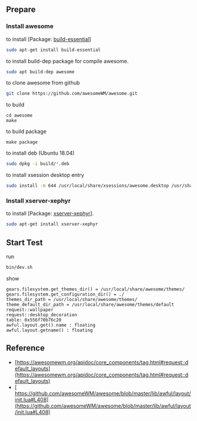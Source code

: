 
## Prepare

### Install awesome

to install [Package: [build-essential](https://packages.ubuntu.com/bionic/build-essential)]

``` sh
sudo apt-get install build-essential
```

to install build-dep package for compile awesome.

``` sh
sudo apt build-dep awesome
```

to clone awesome from github

``` sh
git clone https://github.com/awesomeWM/awesome.git
```

to build

```
cd awesome
make
```

to build package

```
make package
```

to install deb (Ubuntu 18.04)

``` sh
sudo dpkg -i build/*.deb
```

to install xsession desktop entry

```sh
sudo install -m 644 /usr/local/share/xsessions/awesome.desktop /usr/share/xsessions/awesome.desktop
```

### Install xserver-xephyr

to install [Package: [xserver-xephyr](https://packages.ubuntu.com/bionic/xserver-xephyr)].

``` sh
sudo apt-get install xserver-xephyr
```

## Start Test

run

``` sh
bin/dev.sh
```

show

```
gears.filesystem.get_themes_dir() = /usr/local/share/awesome/themes/
gears.filesystem.get_configuration_dir() = ./
themes_dir_path = /usr/local/share/awesome/themes/
theme_default_dir_path = /usr/local/share/awesome/themes/default
request::wallpaper
request::desktop_decoration
table: 0x556f70b76c20
awful.layout.get().name : floating
awful.layout.getname() : floating

```

## Reference

* [https://awesomewm.org/apidoc/core_components/tag.html#request::default_layouts](https://awesomewm.org/apidoc/core_components/tag.html#request::default_layouts)
* [ https://github.com/awesomeWM/awesome/blob/master/lib/awful/layout/init.lua#L408](https://github.com/awesomeWM/awesome/blob/master/lib/awful/layout/init.lua#L408)
